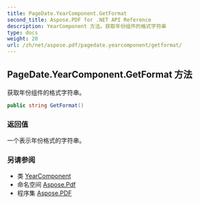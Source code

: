 ```yaml
---
title: PageDate.YearComponent.GetFormat
second_title: Aspose.PDF for .NET API Reference
description: YearComponent 方法。获取年份组件的格式字符串
type: docs
weight: 20
url: /zh/net/aspose.pdf/pagedate.yearcomponent/getformat/
---
```

## PageDate.YearComponent.GetFormat 方法

获取年份组件的格式字符串。

```csharp
public string GetFormat()
```

### 返回值

一个表示年份格式的字符串。

### 另请参阅

* 类 [YearComponent](../)
* 命名空间 [Aspose.Pdf](../../../aspose.pdf/)
* 程序集 [Aspose.PDF](../../../)